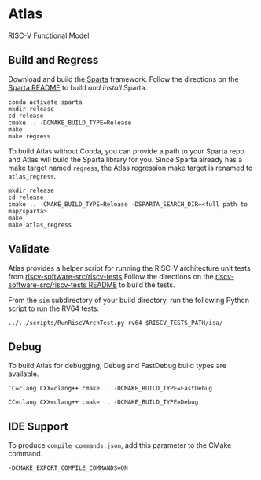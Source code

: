 # Atlas
RISC-V Functional Model

## Build and Regress

Download and build the [Sparta](https://github.com/sparcians/map) framework. Follow the directions on the [Sparta README](https://github.com/sparcians/map#readme) to build _and install_ Sparta.

```
conda activate sparta
mkdir release
cd release
cmake .. -DCMAKE_BUILD_TYPE=Release
make
make regress
```

To build Atlas without Conda, you can provide a path to your Sparta repo and Atlas will build the Sparta library for you. Since Sparta already has a make target named `regress`, the Atlas regression make target is renamed to `atlas_regress`.
```
mkdir release
cd release
cmake .. -CMAKE_BUILD_TYPE=Release -DSPARTA_SEARCH_DIR=<full path to map/sparta>
make
make atlas_regress
```

## Validate

Atlas provides a helper script for running the RISC-V architecture unit tests from [riscv-software-src/riscv-tests](https://github.com/riscv-software-src/riscv-tests) Follow the directions on the [riscv-software-src/riscv-tests README](https://github.com/riscv-software-src/riscv-tests#readme) to build the tests.

From the `sim` subdirectory of your build directory, run the following Python script to run the RV64 tests:
```
../../scripts/RunRiscVArchTest.py rv64 $RISCV_TESTS_PATH/isa/
```

## Debug

To build Atlas for debugging, Debug and FastDebug build types are available.
```
CC=clang CXX=clang++ cmake .. -DCMAKE_BUILD_TYPE=FastDebug
```
```
CC=clang CXX=clang++ cmake .. -DCMAKE_BUILD_TYPE=Debug
```

## IDE Support

To produce `compile_commands.json`, add this parameter to the CMake command.
```
-DCMAKE_EXPORT_COMPILE_COMMANDS=ON
```
